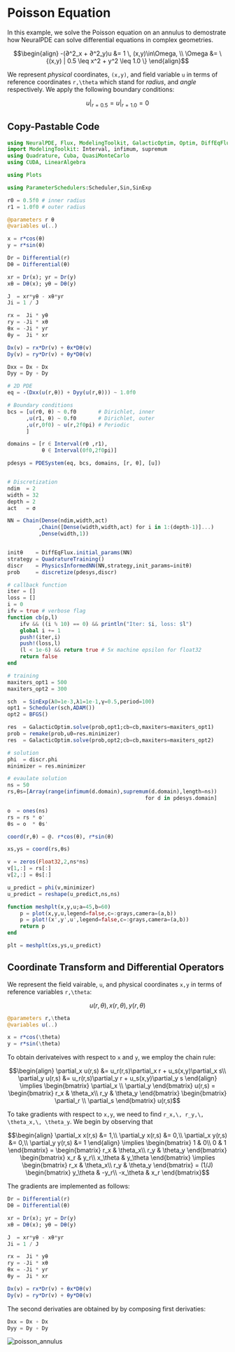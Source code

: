 # Poisson Equation

In this example, we solve the Poisson equation on an annulus to demostrate how NeuralPDE can solve differential equations in complex geometries.

```math
\begin{align}
-(∂^2_x + ∂^2_y)u &= 1 \, (x,y)\in\Omega, \\
\Omega &= \{(x,y) | 0.5 \leq x^2 + y^2 \leq 1.0 \}
\end{align}
```

We represent *physical* coordinates, ``(x,y)``, and field variable ``u`` in terms of reference coordinates ``r,\theta`` which stand for *radius*, and *angle* respectively. We apply the following boundary conditions:

```math
u|_{r=0.5} = u|_{r=1.0} = 0
```

## Copy-Pastable Code

```julia
using NeuralPDE, Flux, ModelingToolkit, GalacticOptim, Optim, DiffEqFlux
import ModelingToolkit: Interval, infimum, supremum
using Quadrature, Cuba, QuasiMonteCarlo
using CUDA, LinearAlgebra

using Plots

using ParameterSchedulers:Scheduler,Sin,SinExp

r0 = 0.5f0 # inner radius
r1 = 1.0f0 # outer radius

@parameters r θ
@variables u(..)

x = r*cos(θ)
y = r*sin(θ)

Dr = Differential(r)
Dθ = Differential(θ)

xr = Dr(x); yr = Dr(y)
xθ = Dθ(x); yθ = Dθ(y)

J  = xr*yθ - xθ*yr
Ji = 1 / J

rx =  Ji * yθ
ry = -Ji * xθ
θx = -Ji * yr
θy =  Ji * xr

Dx(v) = rx*Dr(v) + θx*Dθ(v)
Dy(v) = ry*Dr(v) + θy*Dθ(v)

Dxx = Dx ∘ Dx
Dyy = Dy ∘ Dy

# 2D PDE
eq = -(Dxx(u(r,θ)) + Dyy(u(r,θ))) ~ 1.0f0

# Boundary conditions
bcs = [u(r0, θ) ~ 0.f0       # Dirichlet, inner
      ,u(r1, θ) ~ 0.f0       # Dirichlet, outer
      ,u(r,0f0) ~ u(r,2f0pi) # Periodic
      ]

domains = [r ∈ Interval(r0 ,r1),
           θ ∈ Interval(0f0,2f0pi)]

pdesys = PDESystem(eq, bcs, domains, [r, θ], [u])


# Discretization
ndim  = 2
width = 32
depth = 2
act   = σ

NN = Chain(Dense(ndim,width,act)
          ,Chain([Dense(width,width,act) for i in 1:(depth-1)]...)
          ,Dense(width,1))


initθ    = DiffEqFlux.initial_params(NN)
strategy = QuadratureTraining()
discr    = PhysicsInformedNN(NN,strategy,init_params=initθ)
prob     = discretize(pdesys,discr)

# callback function
iter = []
loss = []
i = 0
ifv = true # verbose flag
function cb(p,l)
    ifv && ((i % 10) == 0) && println("Iter: $i, loss: $l")
    global i += 1
    push!(iter,i)
    push!(loss,l)
    (l < 1e-6) && return true # 5x machine epsilon for float32
    return false
end

# training
maxiters_opt1 = 500
maxiters_opt2 = 300

sch  = SinExp(λ0=1e-3,λ1=1e-1,γ=0.5,period=100)
opt1 = Scheduler(sch,ADAM())
opt2 = BFGS()

res  = GalacticOptim.solve(prob,opt1;cb=cb,maxiters=maxiters_opt1)
prob = remake(prob,u0=res.minimizer)
res  = GalacticOptim.solve(prob,opt2;cb=cb,maxiters=maxiters_opt2)

# solution
phi  = discr.phi
minimizer = res.minimizer

# evaulate solution
ns = 50
rs,θs=[Array(range(infimum(d.domain),supremum(d.domain),length=ns))
                                            for d in pdesys.domain]

o  = ones(ns)
rs = rs * o'
θs = o  * θs'

coord(r,θ) = @. r*cos(θ), r*sin(θ)

xs,ys = coord(rs,θs)

v = zeros(Float32,2,ns*ns)
v[1,:] = rs[:]
v[2,:] = θs[:]

u_predict = phi(v,minimizer)
u_predict = reshape(u_predict,ns,ns)

function meshplt(x,y,u;a=45,b=60)
    p = plot(x,y,u,legend=false,c=:grays,camera=(a,b))
    p = plot!(x',y',u',legend=false,c=:grays,camera=(a,b))
    return p
end

plt = meshplt(xs,ys,u_predict)
```

## Coordinate Transform and Differential Operators

We represent the field vairable, ``u``, and physical coordinates ``x,y`` in terms of reference variables ``r,\theta``:

```math
u(r,\theta), \, x(r,\theta), \, y(r,\theta)
```

```julia
@parameters r,\theta
@variables u(..)

x = r*cos(\theta)
y = r*sin(\theta)
```

To obtain derivateives with respect to ``x`` and ``y``, we employ the chain rule:

```math
\begin{align}
\partial_x u(r,s) &= u_r(r,s)\partial_x r + u_s(x,y)\partial_x s\\
\partial_y u(r,s) &= u_r(r,s)\partial_y r + u_s(x,y)\partial_y s
\end{align}

\implies
\begin{bmatrix} \partial_x \\ \partial_y \end{bmatrix} u(r,s)
=
\begin{bmatrix} r_x & \theta_x\\ r_y & \theta_y \end{bmatrix}
\begin{bmatrix} \partial_r \\ \partial_s \end{bmatrix} u(r,s)
```

To take gradients with respect to ``x,y``, we need to find ``r_x,\, r_y,\, \theta_x,\, \theta_y``. We begin by observing that
```math
\begin{align}
\partial_x x(r,s) &= 1,\\
\partial_y x(r,s) &= 0,\\
\partial_x y(r,s) &= 0,\\
\partial_y y(r,s) &= 1
\end{align}

\implies
\begin{bmatrix} 1 & 0\\ 0 & 1 \end{bmatrix}
=
\begin{bmatrix} r_x & \theta_x\\ r_y & \theta_y \end{bmatrix}
\begin{bmatrix} x_r & y_r\\ x_\theta & y_\theta \end{bmatrix}

\implies
\begin{bmatrix} r_x & \theta_x\\ r_y & \theta_y \end{bmatrix}
=
(1/J)
\begin{bmatrix} y_\theta & -y_r\\ -x_\theta & x_r \end{bmatrix}
```
The gradients are implemented as follows:
```julia
Dr = Differential(r)
Dθ = Differential(θ)

xr = Dr(x); yr = Dr(y)
xθ = Dθ(x); yθ = Dθ(y)

J  = xr*yθ - xθ*yr
Ji = 1 / J

rx =  Ji * yθ
ry = -Ji * xθ
θx = -Ji * yr
θy =  Ji * xr

Dx(v) = rx*Dr(v) + θx*Dθ(v)
Dy(v) = ry*Dr(v) + θy*Dθ(v)
```

The second derivaties are obtained by by composing first derivaties:

```julia
Dxx = Dx ∘ Dx
Dyy = Dy ∘ Dy
```

![poisson_annulus](https://user-images.githubusercontent.com/36345239/128362706-b39a6160-370c-43b1-b939-46214e5c3730.png)
